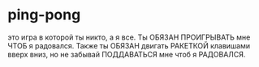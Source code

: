 # ping-pong
 это игра в которой ты никто, а я все. Ты ОБЯЗАН ПРОИГРЫВАТЬ мне ЧТОБ я радовался. Также ты ОБЯЗАН двигать РАКЕТКОЙ клавишами вверх вниз, но не забывай ПОДДАВАТЬСЯ мне чтоб я РАДОВАЛСЯ.

